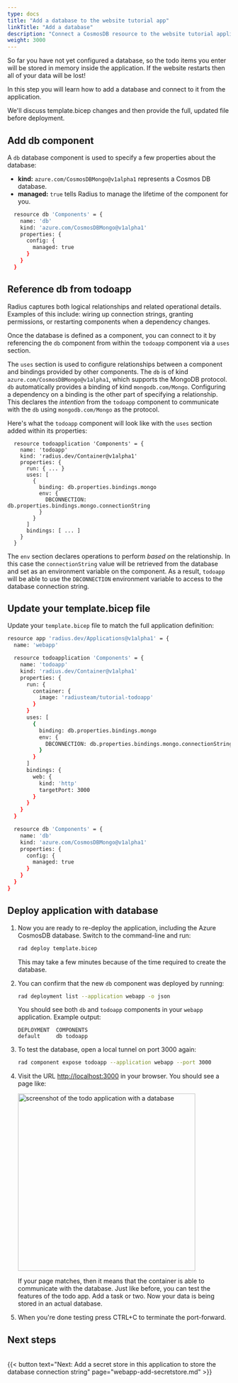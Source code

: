 ```yaml
---
type: docs
title: "Add a database to the website tutorial app"
linkTitle: "Add a database"
description: "Connect a CosmosDB resource to the website tutorial application"
weight: 3000
---
```


So far you have not yet configured a database, so the todo items you enter will be stored in memory inside the application. If the website restarts then all of your data will be lost!

In this step you will learn how to add a database and connect to it from the application.

We'll discuss template.bicep changes and then provide the full, updated file before deployment. 

## Add db component
A `db` database component is used to specify a few properties about the database: 

- **kind:** `azure.com/CosmosDBMongo@v1alpha1` represents a Cosmos DB database.
- **managed:** `true` tells Radius to manage the lifetime of the component for you. 

```sh
  resource db 'Components' = {
    name: 'db'
    kind: 'azure.com/CosmosDBMongo@v1alpha1'
    properties: {
      config: {
        managed: true
      }
    }
  }
```

## Reference db from todoapp

Radius captures both logical relationships and related operational details. Examples of this include: wiring up connection strings, granting permissions, or restarting components when a dependency changes.

Once the database is defined as a component, you can connect to it by referencing the `db` component from within the `todoapp` component via a `uses` section. 

The `uses` section is used to configure relationships between a component and bindings provided by other components. The `db` is of kind `azure.com/CosmosDBMongo@v1alpha1`, which supports the MongoDB protocol. `db` automatically provides a binding of kind `mongodb.com/Mongo`. Configuring a dependency on a binding is the other part of specifying a relationship. This declares the *intention* from the `todoapp` component to communicate with the `db` using `mongodb.com/Mongo` as the protocol.

Here's what the `todoapp` component will look like with the `uses` section added within its properties:

```
  resource todoapplication 'Components' = {
    name: 'todoapp'
    kind: 'radius.dev/Container@v1alpha1'
    properties: {
      run: { ... }
      uses: [
        {
          binding: db.properties.bindings.mongo
          env: {
            DBCONNECTION: db.properties.bindings.mongo.connectionString
          }
        }
      ]
      bindings: [ ... ]
    }
  }
```

The `env` section declares operations to perform *based on* the relationship. In this case the `connectionString` value will be retrieved from the database and set as an environment variable on the component. As a result, `todoapp` will be able to use the `DBCONNECTION` environment variable to access to the database connection string.

## Update your template.bicep file 

Update your `template.bicep` file to match the full application definition:

```sh
resource app 'radius.dev/Applications@v1alpha1' = {
  name: 'webapp'

  resource todoapplication 'Components' = {
    name: 'todoapp'
    kind: 'radius.dev/Container@v1alpha1'
    properties: {
      run: {
        container: {
          image: 'radiusteam/tutorial-todoapp'
        }
      }
      uses: [
        {
          binding: db.properties.bindings.mongo
          env: {
            DBCONNECTION: db.properties.bindings.mongo.connectionString
          }
        }
      ]
      bindings: {
        web: {
          kind: 'http'
          targetPort: 3000
        }
      }
    }
  }

  resource db 'Components' = {
    name: 'db'
    kind: 'azure.com/CosmosDBMongo@v1alpha1'
    properties: {
      config: {
        managed: true
      }
    }
  }
}
```

## Deploy application with database

1. Now you are ready to re-deploy the application, including the Azure CosmosDB database. Switch to the command-line and run: 

   ```sh
   rad deploy template.bicep
   ```

   This may take a few minutes because of the time required to create the database.

1. You can confirm that the new `db` component was deployed by running:

   ```sh
   rad deployment list --application webapp -o json
   ```

   You should see both `db` and `todoapp` components in your `webapp` application. Example output: 

   ```
   DEPLOYMENT  COMPONENTS
   default     db todoapp
   ```

1. To test the database, open a local tunnel on port 3000 again:

   ```sh
   rad component expose todoapp --application webapp --port 3000
   ```

1. Visit the URL [http://localhost:3000](http://localhost:3000) in your browser. You should see a page like:

   <img src="todoapp-withdb.png" width="400" alt="screenshot of the todo application with a database">

   If your page matches, then it means that the container is able to communicate with the database. Just like before, you can test the features of the todo app. Add a task or two. Now your data is being stored in an actual database. 

1. When you're done testing press CTRL+C to terminate the port-forward. 

## Next steps

<br>{{< button text="Next: Add a secret store in this application to store the database connection string" page="webapp-add-secretstore.md" >}}
